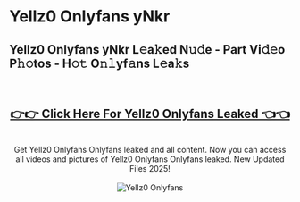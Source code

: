 # Yellz0 Onlyfans yNkr

<h2>Yellz0 Onlyfans yNkr  L𝚎a𝚔ed N𝚞𝚍e - Part Vi𝚍𝚎o P𝚑𝚘tos - H𝚘𝚝 O𝚗𝚕yf𝚊ns L𝚎a𝚔s</h2>
<br>
<div align="center">
<h2><a href="https://213.232.235.80/live/video.php?q=yellz0-onlyfans" rel="nofollow">👉👉 Click Here For Yellz0 Onlyfans Leaked 👈👈</a></h2>

<br>
Get Yellz0 Onlyfans Onlyfans leaked and all content. Now you can access all videos and pictures of Yellz0 Onlyfans Onlyfans leaked. New Updated Files 2025!
<br>
<br>
<a href="https://213.232.235.80/live/video.php?q=yellz0-onlyfans" rel="nofollow" data-target="animated-image.originalLink"><img src="https://i.imgur.com/dJHk4Zq.gif" alt="Yellz0 Onlyfans" style="max-width: 100%; display: inline-block;" data-target="animated-image.originalImage"></a>
</div>
<br>